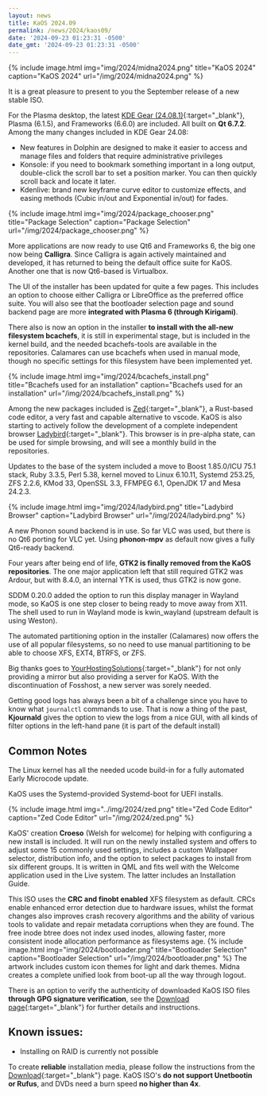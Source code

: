 ```yaml
---
layout: news
title: KaOS 2024.09
permalink: /news/2024/kaos09/
date: '2024-09-23 01:23:31 -0500'
date_gmt: '2024-09-23 01:23:31 -0500'
---
```


{% include image.html
            img="img/2024/midna2024.png"
            title="KaOS 2024"
            caption="KaOS 2024"
            url="/img/2024/midna2024.png" %}
            

It is a great pleasure to present to you the September release of a new stable ISO.

For the Plasma desktop, the latest [KDE Gear (24.08.1)](https://kde.org/announcements/gear/24.08.0/){:target="_blank"}, Plasma (6.1.5), and Frameworks (6.6.0) are included. All built on **Qt 6.7.2**. Among the many changes included in KDE Gear 24.08:
 * New features in Dolphin are designed to make it easier to access and manage files and folders that require administrative privileges
 * Konsole: if you need to bookmark something important in a long output, double-click the scroll bar to set a position marker. You can then quickly scroll back and locate it later.
 * Kdenlive: brand new keyframe curve editor to customize effects, and easing methods (Cubic in/out and Exponential in/out) for fades.

{% include image.html
            img="img/2024/package_chooser.png"
            title="Package Selection"
            caption="Package Selection"
            url="/img/2024/package_chooser.png" %}
            
More applications are now ready to use Qt6 and Frameworks 6, the big one now being **Calligra**.  Since Calligra is again actively maintained and developed, it has returned to being the default office suite for KaOS.  Another one that is now Qt6-based is Virtualbox.

The UI of the installer has been updated for quite a few pages.  This includes an option to choose either Calligra or LibreOffice as the preferred office suite.  You will also see that the bootloader selection page and sound backend page are more **integrated with Plasma 6 (through Kirigami)**.

There also is now an option in the installer **to install with the all-new filesystem bcachefs**, it is still in experimental stage, but is included in the kernel build, and the needed bcachefs-tools are available in the repositories.  Calamares can use bcachefs when used in manual mode, though no specific settings for this filesystem have been implemented yet.

{% include image.html
            img="img/2024/bcachefs_install.png"
            title="Bcachefs used for an installation"
            caption="Bcachefs used for an installation"
            url="/img/2024/bcachefs_install.png" %}
            
Among the new packages included is [Zed](https://zed.dev/){:target="_blank"}, a Rust-based code editor, a very fast and capable alternative to vscode.  KaOS is also starting to actively follow the development of a complete independent browser [Ladybird](https://ladybird.org/){:target="_blank"}.  This browser is in pre-alpha state, can be used for simple browsing, and will see a monthly build in the repositories.

Updates to the base of the system included a move to Boost 1.85.0/ICU 75.1 stack, Ruby 3.3.5, Perl 5.38, kernel moved to Linux 6.10.11, Systemd 253.25, ZFS 2.2.6, KMod 33, OpenSSL 3.3, FFMPEG 6.1, OpenJDK 17 and Mesa 24.2.3.

{% include image.html
            img="img/2024/ladybird.png"
            title="Ladybird Browser"
            caption="Ladybird Browser"
            url="/img/2024/ladybird.png" %}

A new Phonon sound backend is in use.  So far VLC was used, but there is no Qt6 porting for VLC yet.  Using **phonon-mpv** as default now gives a fully Qt6-ready backend.

Four years after being end of life, **GTK2 is finally removed from the KaOS repositories**.  The one major application left that still required GTK2 was Ardour, but with 8.4.0, an internal YTK is used, thus GTK2 is now gone.

SDDM 0.20.0 added the option to run this display manager in Wayland mode, so KaOS is one step closer to being ready to move away from X11. The shell used to run in Wayland mode is kwin_wayland (upstream default is using Weston).

The automated partitioning option in the installer (Calamares) now offers the use of all popular filesystems, so no need to use manual partitioning to be able to choose XFS, EXT4, BTRFS, or ZFS.

Big thanks goes to [YourHostingSolutions](https://yourhostingsolutions.com/){:target="_blank"} for not only providing a mirror but also providing a server for KaOS. With the discontinuation of Fosshost, a new server was sorely needed.

Getting good logs has always been a bit of a challenge since you have to know what `journalctl` commands to use. That is now a thing of the past, **Kjournald** gives the option to view the logs from a nice GUI, with all kinds of filter options in the left-hand pane (it is part of the default install)

## Common Notes
The Linux kernel has all the needed ucode build-in for a fully automated Early Microcode update. 

KaOS uses the Systemd-provided Systemd-boot for UEFI installs.

{% include image.html
            img="../img/2024/zed.png"
            title="Zed Code Editor"
            caption="Zed Code Editor"
            url="/img/2024/zed.png" %}

KaOS' creation **Croeso** (Welsh for welcome) for helping with configuring a new install is included. It will run on the newly installed system and offers to adjust some 15 commonly used settings, includes a custom Wallpaper selector, distribution info, and the option to select packages to install from six different groups.  It is written in QML and fits well with the Welcome application used in the Live system.  The latter includes an Installation Guide.

This ISO uses the **CRC and finobt enabled** XFS filesystem as default. CRCs enable enhanced error detection due to hardware issues, whilst the format changes also improves crash recovery algorithms and the ability of various tools to validate and repair metadata corruptions when they are found. The free inode btree does not index used inodes, allowing faster, more consistent inode allocation performance as filesystems age.
{% include image.html
            img="img/2024/bootloader.png"
            title="Bootloader Selection"
            caption="Bootloader Selection"
            url="/img/2024/bootloader.png" %}
The artwork includes custom icon themes for light and dark themes. Midna creates a complete unified look from boot-up all the way through logout.

There is an option to verify the authenticity of downloaded KaOS ISO files **through GPG signature verification**, see the [Download page](https://kaosx.us/pages/download/#authenticity-check){:target="_blank"} for further details and instructions.

## Known issues:
* Installing on RAID is currently not possible

To create **reliable** installation media, please follow the instructions from the [Download](http://kaosx.us/download/){:target="_blank"} page. KaOS ISO's **do not support Unetbootin or Rufus**, and DVDs need a burn speed **no higher than 4x**.
